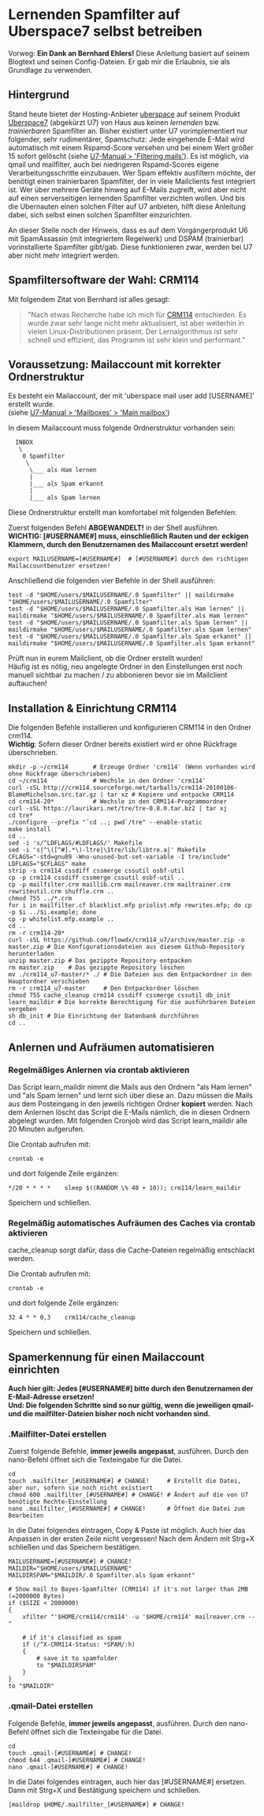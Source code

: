 # Lernenden Spamfilter auf Uberspace7 selbst betreiben 
Vorweg: **Ein Dank an Bernhard Ehlers!** Diese Anleitung basiert auf seinem Blogtext und seinen Config-Dateien. Er gab mir die Erlaubnis, sie als Grundlage zu verwenden.
## Hintergrund
Stand heute bietet der Hosting-Anbieter [uberspace](https://www.uberspace.de) auf seinem Produkt [Uberspace7](https://blog.uberspace.de/tag/uberspace7/) (abgekürzt U7) von Haus aus keinen *lernenden* bzw. *trainierbaren* Spamfilter an. Bisher existiert unter U7 vorimplementiert nur folgender, sehr rudimentärer, Spamschutz: Jede eingehende E-Mail wird automatisch mit einem Rspamd-Score versehen und bei einem Wert größer 15 sofort gelöscht (siehe [U7-Manual > 'Filtering mails'](https://manual.uberspace.de/mail-filter.html)). Es ist möglich, via qmail und mailfilter, auch bei niedrigeren Rspamd-Scores eigene Verarbeitungsschritte einzubauen. Wer Spam effektiv ausfiltern möchte, der benötigt einen trainierbaren Spamfilter, der in viele Mailclients fest integriert ist. Wer über mehrere Geräte hinweg auf E-Mails zugreift, wird aber nicht auf einen serverseitigen lernenden Spamfilter verzichten wollen. Und bis die Ubernauten einen solchen Filter auf U7 anbieten, hilft diese Anleitung dabei, sich selbst einen solchen Spamfilter einzurichten.

An dieser Stelle noch der Hinweis, dass es auf dem Vorgängerprodukt U6 mit SpamAssassin (mit integriertem Regelwerk) und DSPAM (trainierbar) vorinstallierte Spamfilter gibt/gab. Diese funktionieren zwar, werden bei U7 aber nicht mehr integriert werden.

## Spamfiltersoftware der Wahl: CRM114

Mit folgendem Zitat von Bernhard ist alles gesagt:
> "Nach etwas Recherche habe ich mich für [CRM114](http://crm114.sourceforge.net) entschieden. Es wurde zwar sehr lange nicht mehr aktualisiert, ist aber weiterhin in vielen Linux-Distributionen präsent. Der Lernalgorithmus ist sehr schnell und effizient, das Programm ist sehr klein und performant."

## Voraussetzung: Mailaccount mit korrekter Ordnerstruktur

Es besteht ein Mailaccount, der mit 'uberspace mail user add [USERNAME]' erstellt wurde.\
(siehe [U7-Manual > 'Mailboxes' > 'Main mailbox'](https://manual.uberspace.de/mail-mailboxes.html))

In diesem Mailaccount muss folgende Ordnerstruktur vorhanden sein:
```
  INBOX
   \
    0 Spamfilter
     \
      \___ als Ham lernen
      |
      |___ als Spam erkannt
      |
      |___ als Spam lernen
```                 
Diese Ordnerstruktur erstellt man komfortabel mit folgenden Befehlen:

Zuerst folgenden Befehl **ABGEWANDELT!** in der Shell ausführen.\
**WICHTIG: [#USERNAME#] muss, einschließlich Rauten und der eckigen Klammern, durch den Benutzernamen des Mailaccount ersetzt werden!**
```Shell
export MAILUSERNAME=[#USERNAME#]  # [#USERNAME#] durch den richtigen Mailaccountbenutzer ersetzen!
```

Anschließend die folgenden vier Befehle in der Shell ausführen:
```Shell
test -d "$HOME/users/$MAILUSERNAME/.0 Spamfilter" || maildirmake "$HOME/users/$MAILUSERNAME/.0 Spamfilter"                
test -d "$HOME/users/$MAILUSERNAME/.0 Spamfilter.als Ham lernen" || maildirmake "$HOME/users/$MAILUSERNAME/.0 Spamfilter.als Ham lernen"
test -d "$HOME/users/$MAILUSERNAME/.0 Spamfilter.als Spam lernen" || maildirmake "$HOME/users/$MAILUSERNAME/.0 Spamfilter.als Spam lernen"
test -d "$HOME/users/$MAILUSERNAME/.0 Spamfilter.als Spam erkannt" || maildirmake "$HOME/users/$MAILUSERNAME/.0 Spamfilter.als Spam erkannt"
```

Prüft nun in eurem Mailclient, ob die Ordner erstellt wurden!\
Häufig ist es nötig, neu angelegte Ordner in den Einstellungen erst noch manuell sichtbar zu machen / zu abbonieren bevor sie im Mailclient auftauchen!

## Installation & Einrichtung CRM114

Die folgenden Befehle installieren und konfigurieren CRM114 in den Ordner crm114.\
**Wichtig**: Sofern dieser Ordner bereits existiert wird er ohne Rückfrage überschrieben.

```Shell
mkdir -p ~/crm114       # Erzeuge Ordner 'crm114' (Wenn vorhanden wird ohne Rückfrage überschrieben)
cd ~/crm114             # Wechsle in den Ordner 'crm114'
curl -sSL http://crm114.sourceforge.net/tarballs/crm114-20100106-BlameMichelson.src.tar.gz | tar xz # Kopiere und entpacke CRM114
cd crm114-20*           # Wechsle in den CRM114-Programmordner
curl -sSL https://laurikari.net/tre/tre-0.8.0.tar.bz2 | tar xj
cd tre*
./configure --prefix "`cd ..; pwd`/tre" --enable-static
make install
cd ..
sed -i 's/^LDFLAGS/#LDFLAGS/' Makefile
sed -i 's|^\([^#].*\)-ltre|\1tre/lib/libtre.a|' Makefile
CFLAGS="-std=gnu89 -Wno-unused-but-set-variable -I tre/include" LDFLAGS="$CFLAGS" make
strip -s crm114 cssdiff cssmerge cssutil osbf-util
cp -p crm114 cssdiff cssmerge cssutil osbf-util ..
cp -p mailfilter.crm maillib.crm mailreaver.crm mailtrainer.crm rewriteutil.crm shuffle.crm ..
chmod 755 ../*.crm
for i in mailfilter.cf blacklist.mfp priolist.mfp rewrites.mfp; do cp -p $i ../$i.example; done
cp -p whitelist.mfp.example ..
cd ..
rm -r crm114-20*
curl -sSL https://github.com/flowdx/crm114_u7/archive/master.zip -o master.zip # Die Konfigurationsdateien aus diesem Github-Repository herunterladen
unzip master.zip # Das gezippte Repository entpacken
rm master.zip    # Das gezippte Repository löschen
mv ./crm114_u7-master/* ./ # Die Dateien aus dem Entpackordner in den Hauptordner verschieben
rm -r crm114_u7-master     # Den Entpackordner löschen
chmod 755 cache_cleanup crm114 cssdiff cssmerge cssutil db_init learn_maildir # Die korrekte Berechtigung für die ausführbaren Dateien vergeben
sh db_init # Die Einrichtung der Datenbank durchführen
cd ..

```

## Anlernen und Aufräumen automatisieren

### Regelmäßiges Anlernen via crontab aktivieren

Das Script learn_maildir nimmt die Mails aus den Ordnern "als Ham lernen" und "als Spam lernen" und lernt sich über diese an. Dazu müssen die Mails aus dem Posteingang in den jeweils richtigen Ordner **kopiert** werden. Nach
dem Anlernen löscht das Script die E-Mails nämlich, die in diesen Ordnern abgelegt wurden. Mit folgenden Cronjob wird das Script learn_maildir alle 20 Minuten aufgerufen.

Die Crontab aufrufen mit:
```Shell
crontab -e
```
und dort folgende Zeile ergänzen:
```
*/20 * * * *	sleep $((RANDOM \% 40 + 10)); crm114/learn_maildir
```
Speichern und schließen.

### Regelmäßig automatisches Aufräumen des Caches via crontab aktivieren

cache_cleanup sorgt dafür, dass die Cache-Dateien regelmäßig entschlackt werden.

Die Crontab aufrufen mit:
```Shell
crontab -e
```
und dort folgende Zeile ergänzen:
```
32 4 * * 0,3	crm114/cache_cleanup
```
Speichern und schließen.

## Spamerkennung für einen Mailaccount einrichten

**Auch hier gilt: Jedes [#USERNAME#] bitte durch den Benutzernamen der E-Mail-Adresse ersetzen!**\
**Und: Die folgenden Schritte sind so nur gültig, wenn die jeweiligen qmail- und die mailfilter-Dateien bisher noch nicht vorhanden sind.**

### .Mailfilter-Datei erstellen
Zuerst folgende Befehle, **immer jeweils angepasst**, ausführen. Durch den nano-Befehl öffnet sich die Texteingabe für die Datei.
```Shell
cd
touch .mailfilter_[#USERNAME#] # CHANGE!     # Erstellt die Datei, aber nur, sofern sie noch nicht existiert
chmod 600 .mailfilter_[#USERNAME#] # CHANGE! # Ändert auf die von U7 benötigte Rechte-Einstellung
nano .mailfilter_[#USERNAME#] # CHANGE!      # Öffnet die Datei zum Bearbeiten
```
In die Datei folgendes eintragen, Copy & Paste ist möglich. Auch hier das Anpassen in der ersten Zeile nicht vergessen! Nach dem Ändern mit Strg+X schließen und das Speichern bestätigen.
```
MAILUSERNAME=[#USERNAME#] # CHANGE!
MAILDIR="$HOME/users/$MAILUSERNAME"
MAILDIRSPAM="$MAILDIR/.0 Spamfilter.als Spam erkannt"

# Show mail to Bayes-Spamfilter (CRM114) if it's not larger than 2MB (=2000000 Bytes)
if ($SIZE < 2000000)
{
    xfilter "'$HOME/crm114/crm114' -u '$HOME/crm114' mailreaver.crm --"
    
    # if it's classified as spam
    if (/^X-CRM114-Status: *SPAM/:h)
    {
        # save it to spamfolder
        to "$MAILDIRSPAM"
    }
}
to "$MAILDIR"       
```
### .qmail-Datei erstellen 

Folgende Befehle, **immer jeweils angepasst**, ausführen. Durch den nano-Befehl öffnet sich die Texteingabe für die Datei.

```Shell
cd
touch .qmail-[#USERNAME#] # CHANGE!
chmod 644 .qmail-[#USERNAME#] # CHANGE!
nano .qmail-[#USERNAME#] # CHANGE!
```
In die Datei folgendes eintragen, auch hier das [#USERNAME#] ersetzen. Dann mit Strg+X und Bestätigung speichern und schließen.
```Shell
|maildrop $HOME/.mailfilter_[#USERNAME#] # CHANGE!
```

